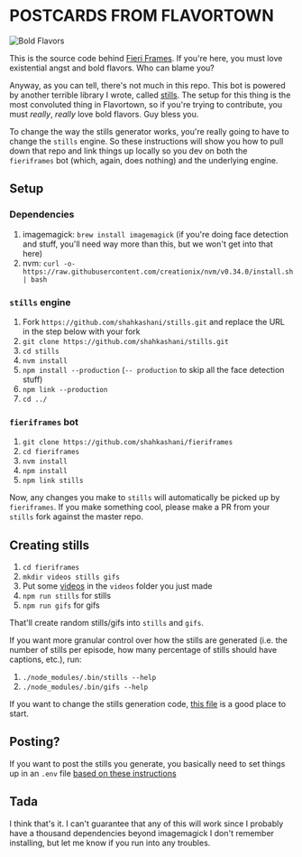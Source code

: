 # POSTCARDS FROM FLAVORTOWN

![Bold Flavors](https://images.firstwefeast.com/complex/images/c_limit,f_auto,fl_lossy,q_auto,w_1100/hhrnx2avnk3qmerpns78/guy-fieri)

This is the source code behind [Fieri Frames](http://fieriframes.tumblr.com). If you're here, you must love existential angst and bold flavors. Who can blame you?

Anyway, as you can tell, there's not much in this repo. This bot is powered by another terrible library I wrote, called [stills](https://github.com/shahkashani/stills). The setup for this thing is the most convoluted thing in Flavortown, so if you're trying to contribute, you must _really_, _really_ love bold flavors. Guy bless you.

To change the way the stills generator works, you're really going to have to change the `stills` engine. So these instructions will show you how to pull down that repo and link things up locally so you dev on both the `fieriframes` bot (which, again, does nothing) and the underlying engine.

## Setup

### Dependencies

1. imagemagick: `brew install imagemagick` (if you're doing face detection and stuff, you'll need way more than this, but we won't get into that here)
1. nvm: `curl -o- https://raw.githubusercontent.com/creationix/nvm/v0.34.0/install.sh | bash`

### `stills` engine

1. Fork `https://github.com/shahkashani/stills.git` and replace the URL in the step below with your fork
1. `git clone https://github.com/shahkashani/stills.git`
1. `cd stills`
1. `nvm install`
1. `npm install --production` (`-- production` to skip all the face detection stuff)
1. `npm link --production`
1. `cd ../`

### `fieriframes` bot

1. `git clone https://github.com/shahkashani/fieriframes`
1. `cd fieriframes`
1. `nvm install`
1. `npm install`
1. `npm link stills`

Now, any changes you make to `stills` will automatically be picked up by `fieriframes`. If you make something cool, please make a PR from your `stills` fork against the master repo.

## Creating stills

1. `cd fieriframes`
1. `mkdir videos stills gifs`
1. Put some [videos](https://www.google.com/search?q=%22Diners+Drive-Ins+and+Dives+Collection+%28Season+1+to+14%29%22) in the `videos` folder you just made
1. `npm run stills` for stills
1. `npm run gifs` for gifs

That'll create random stills/gifs into `stills` and `gifs`.

If you want more granular control over how the stills are generated (i.e. the number of stills per episode, how many percentage of stills should have captions, etc.), run:

1. `./node_modules/.bin/stills --help`
1. `./node_modules/.bin/gifs --help`

If you want to change the stills generation code, [this file](https://github.com/shahkashani/stills/blob/master/bin/stills.js) is a good place to start.

## Posting?

If you want to post the stills you generate, you basically need to set things up in an `.env` file [based on these instructions](https://github.com/shahkashani/stills)

## Tada

I think that's it. I can't guarantee that any of this will work since I probably have a thousand dependencies beyond imagemagick I don't remember installing, but let me know if you run into any troubles.
